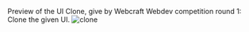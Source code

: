 Preview of the UI Clone, give by Webcraft Webdev competition round 1: Clone the given UI.
![clone](https://github.com/ErNehaSharma/Webcraft/assets/129760892/4fe8ef23-519e-4c66-a041-b3e3cd45105b)
